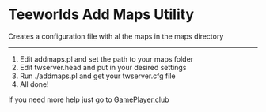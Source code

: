 # Teeworlds Add Maps Utility
Creates a configuration file with al the maps in the maps directory

***

1. Edit addmaps.pl and set the path to your maps folder
2. Edit twserver.head and put in your desired settings
3. Run ./addmaps.pl and get your twserver.cfg file
4. All done!

If you need more help just go to [GamePlayer.club](https://gameplayer.club/index.php/contact-us) 
